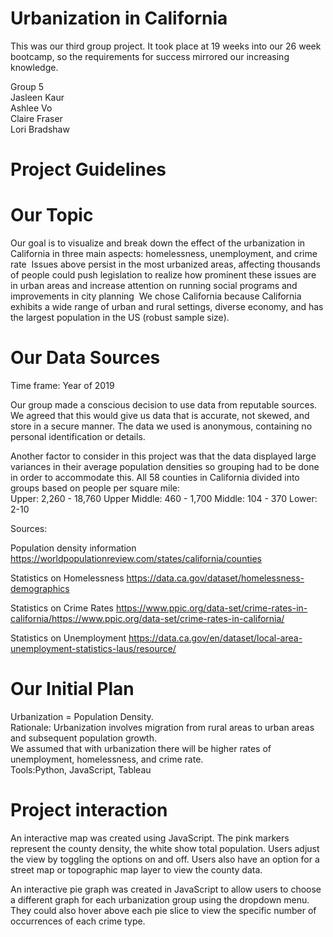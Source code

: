 # Urbanization in California

This was our third group project. It took place at 19 weeks into our 26 week bootcamp, so the requirements for success mirrored our increasing knowledge.  

Group 5  
Jasleen Kaur  
Ashlee Vo  
Claire Fraser  
Lori Bradshaw  

# Project Guidelines



# Our Topic

Our goal is to visualize and break down the effect of the urbanization in California in three main aspects: homelessness, unemployment, and crime rate 
Issues above persist in the most urbanized areas, affecting thousands of people could push legislation to realize how prominent these issues are in urban areas and increase attention on running social programs and improvements in city planning  
We chose California because California exhibits a wide range of urban and rural settings, diverse economy, and has the largest population in the US (robust sample size). 

# Our Data Sources

Time frame: Year of 2019

Our group made a conscious decision to use data from reputable sources. We agreed that this would give us data that is accurate, not skewed, and store in a secure manner. The data we used is anonymous, containing no personal identification or details. 

Another factor to consider in this project was that the data displayed large variances in their average population densities so grouping had to be done in order to accommodate this. 
All 58 counties in California divided into groups based on people per square mile:  
Upper: 2,260 - 18,760
Upper Middle: 460 - 1,700
Middle: 104 - 370
Lower: 2-10

Sources:

Population density information
    https://worldpopulationreview.com/states/california/counties

Statistics on Homelessness
    https://data.ca.gov/dataset/homelessness-demographics

Statistics on Crime Rates
    https://www.ppic.org/data-set/crime-rates-in-california/https://www.ppic.org/data-set/crime-rates-in-california/

Statistics on Unemployment
    https://data.ca.gov/en/dataset/local-area-unemployment-statistics-laus/resource/

# Our Initial Plan

Urbanization = Population Density.  
Rationale: Urbanization involves migration from rural areas to urban areas and subsequent population growth.  
We assumed that with urbanization there will be higher rates of unemployment, homelessness, and crime rate.  
Tools:Python, JavaScript, Tableau  

# Project interaction

An interactive map was created using JavaScript. The pink markers represent the county density, the white show total population. Users adjust the view by toggling the options on and off. Users also have an option for a street map or topographic map layer to view the county data.

An interactive pie graph was created in JavaScript to allow users to choose a different graph for each urbanization group using the dropdown menu. They could also hover above each pie slice to view the specific number of occurrences of each crime type.
